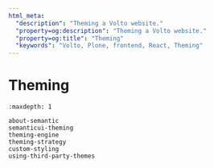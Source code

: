 ```yaml
---
html_meta:
  "description": "Theming a Volto website."
  "property=og:description": "Theming a Volto website."
  "property=og:title": "Theming"
  "keywords": "Volto, Plone, frontend, React, Theming"
---
```


# Theming


```{toctree}
:maxdepth: 1

about-semantic
semanticui-theming
theming-engine
theming-strategy
custom-styling
using-third-party-themes
```
